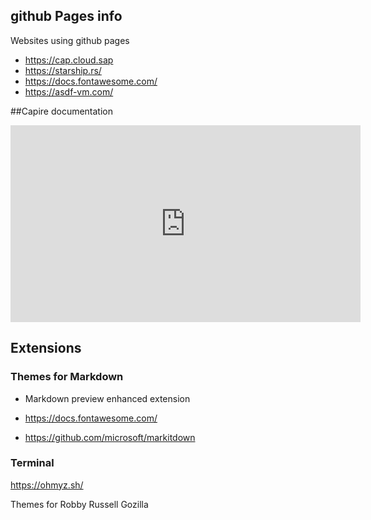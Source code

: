 ## github Pages info

Websites using github pages

- https://cap.cloud.sap
- https://starship.rs/
- https://docs.fontawesome.com/
- https://asdf-vm.com/

##Capire documentation


<iframe width="560" height="315" src="https://www.youtube.com/embed/gvjbxitDf18?si=ELFSjOtp3fC_p1c3" title="YouTube video player" frameborder="0" allow="accelerometer; autoplay; clipboard-write; encrypted-media; gyroscope; picture-in-picture; web-share" referrerpolicy="strict-origin-when-cross-origin" allowfullscreen></iframe>

## Extensions

### Themes for Markdown
- Markdown preview enhanced extension
- https://docs.fontawesome.com/

- https://github.com/microsoft/markitdown

### Terminal

https://ohmyz.sh/

Themes for 
Robby Russell 
Gozilla 

